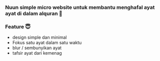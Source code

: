 ### Nuun simple micro website untuk membantu menghafal ayat ayat di dalam alquran 🤲

 ### Feature 😇
 - design simple dan minimal
 - Fokus satu ayat dalam satu waktu
 - blur / sembunyikan ayat
 - tafsir ayat dari kemenag